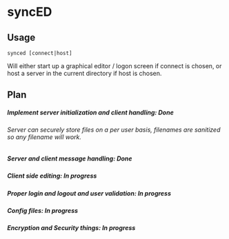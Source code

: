 # syncED
## Usage
```
synced [connect|host]
```
Will either start up a graphical editor / logon screen if connect is chosen, or host a server in the current directory if host is chosen.

## Plan
##### Implement server initialization and client handling: Done
###### Server can securely store files on a per user basis, filenames are sanitized so any filename will work. 
##### Server and client message handling: Done
##### Client side editing: In progress
##### Proper login and logout and user validation: In progress
##### Config files: In progress
##### Encryption and Security things: In progress
